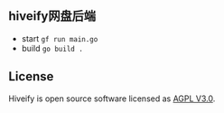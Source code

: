 ## hiveify网盘后端
* start `gf run main.go`
* build `go build .`

## License

Hiveify is open source software licensed as
[AGPL V3.0](https://github.com/wujunyi0907/hiveify/blob/master/LICENSE).